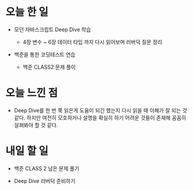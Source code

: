 # 오늘 한 일

-   모던 자바스크립트 Deep Dive 학습

    -   4장 변수 ~ 6장 데이터 타입 까지 다시 읽어보며 러버덕 질문 정리

-   백준을 통한 코딩테스트 연습

    -   백준 CLASS2 문제 풀이

# 오늘 느낀 점

-   Deep Dive를 한 번 쭉 읽은게 도움이 되긴 했는지 다시 읽을 때 이해가 잘 되는 것 같다. 하지만 여전히 모호하거나 설명을 확실히 하기 어려운 것들이 존재해 꼼꼼히 살펴봐야 할 것 같다.

# 내일 할 일

-   백준 CLASS 2 남은 문제 풀기

-   Deep Dive 러버덕 준비하기
